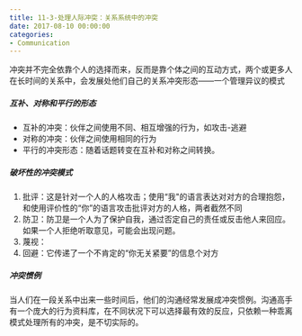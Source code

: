```yaml
---
title: 11-3-处理人际冲突：关系系统中的冲突
date: 2017-08-10 00:00:00
categories:
- Communication
---
```

冲突并不完全依靠个人的选择而来，反而是靠个体之间的互动方式，两个或更多人在长时间的关系中，会发展处他们自己的关系冲突形态——一个管理异议的模式

##### 互补、对称和平行的形态
- 互补的冲突：伙伴之间使用不同、相互增强的行为，如攻击-逃避
- 对称的冲突：伙伴之间使用相同的行为
- 平行的冲突形态：随着话题转变在互补和对称之间转换。

##### 破坏性的冲突模式
1. 批评：这是针对一个人的人格攻击；使用“我"的语言表达对对方的合理抱怨，和使用评价性的“你”的语言攻击批评对方的人格，两者截然不同
2. 防卫：防卫是一个人为了保护自我，通过否定自己的责任或反击他人来回应。如果一个人拒绝听取意见，可能会出现问题。
3. 蔑视：
4. 回避：它传递了一个不肯定的“你无关紧要”的信息个对方
##### 冲突惯例
当人们在一段关系中出来一些时间后，他们的沟通经常发展成冲突惯例。沟通高手有一个庞大的行为资料库，在不同状况下可以选择最有效的反应，只依赖一种乖离模式处理所有的冲突，是不切实际的。
